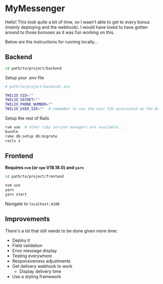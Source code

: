 # MyMessenger
Hello! This took quite a bit of time, so I wasn't able to get to every bonus (mainly deploying and the webhook). I would have loved to have gotten around to those bonuses as it was fun working on this.

Below are the instructions for running locally...

## Backend
```bash
cd path/to/project/backend
```
Setup your .env file
```bash
# path/to/project/backend/.env

TWILIO_SID=""
TWILIO_SECRET=""
TWILIO_PHONE_NUMBER=""
TWILIO_USER_SID=""  # remember to use the user SID associated on the API page
```
Setup the rest of Rails
```bash
rvm use  # other ruby version managers are available...
bundle
rake db:setup db:migrate
rails s
```
## Frontend
**Requires `nvm` (or `npm` V18.18.0) and `yarn`**
```bash
cd path/to/project/frontend
```
```bash
nvm use
yarn
yarn start
```
Navigate to `localhost:4200`
## Improvements
There's a lot that still needs to be done given more time:
- Deploy it
- Field validation
- Error message display
- Testing everywhere
- Responsiveness adjustments
- Get delivery webhook to work
  - Display delivery time
- Use a styling framework